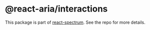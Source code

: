 # @react-aria/interactions

This package is part of [react-spectrum](https://github.com/adobe/react-spectrum). See the repo for more details.